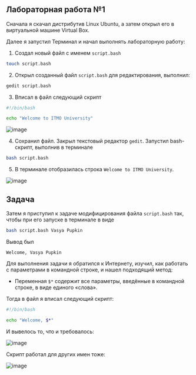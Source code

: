 ## Лабораторная работа №1

Сначала я скачал дистрибутив Linux Ubuntu, а затем открыл его в виртуальной машине Virtual Box.

Далее я запустил Терминал и начал выполнять лабораторную работу:

1. Создал новый файл с именем `script.bash`

```bash
touch script.bash
```

2. Открыл созданный файл `script.bash` для редактирования, выполнил:

```bash
gedit script.bash
```

3. Вписал в файл следующий скрипт

```bash
#!/bin/bash

echo "Welcome to ITMO University"
```

![image](https://github.com/user-attachments/assets/43d6ebe6-3ecf-445d-8717-0d0dddce8371)

4. Сохранил файл. Закрыл текстовый редактор `gedit`. Запустил bash-скрипт, выполнив в терминале

```bash
bash script.bash
```

5. В терминале отобразилась строка `Welcome to ITMO University`.

![image](https://github.com/user-attachments/assets/269b6b89-4586-4157-84a3-2b0ee758ad61)

## Задача

Затем я приступил к задаче модифицирования файла `script.bash` так, чтобы при его запуске в терминале в виде

```bash
bash script.bash Vasya Pupkin
```

Вывод был

`Welcome, Vasya Pupkin`

Для выполнения задачи я обратился к Интернету, изучил, как работать с параметрами в командной строке, и нашел подходящий метод:

* Переменная `$*` содержит все параметры, введённые в командной строке, в виде единого «слова».

Тогда в файл я вписал следующий скрипт:

```bash
#!/bin/bash

echo "Welcome, $*"
```

И вывелось то, что и требовалось:

![image](https://github.com/user-attachments/assets/452c4d54-4173-4202-a38e-50db7738a7a4)

Скрипт работал для других имен тоже:

![image](https://github.com/user-attachments/assets/91b12a67-0224-492f-9b90-fda91644fbcf)

